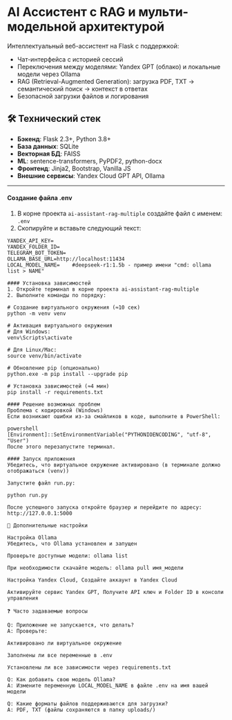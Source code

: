 # AI Ассистент с RAG и мульти-модельной архитектурой

Интеллектуальный веб-ассистент на Flask с поддержкой:
- Чат-интерфейса с историей сессий
- Переключения между моделями: Yandex GPT (облако) и локальные модели через Ollama
- RAG (Retrieval-Augmented Generation): загрузка PDF, TXT → семантический поиск → контекст в ответах
- Безопасной загрузки файлов и логирования

## 🛠 Технический стек
- **Бэкенд**: Flask 2.3+, Python 3.8+
- **База данных**: SQLite
- **Векторная БД**: FAISS
- **ML**: sentence-transformers, PyPDF2, python-docx
- **Фронтенд**: Jinja2, Bootstrap, Vanilla JS
- **Внешние сервисы**: Yandex Cloud GPT API, Ollama

---
#### Создание файла .env
1. В корне проекта `ai-assistant-rag-multiple` создайте файл с именем: `.env`
2. Скопируйте и вставьте следующий текст:

```env
YANDEX_API_KEY=
YANDEX_FOLDER_ID=
TELEGRAM_BOT_TOKEN=
OLLAMA_BASE_URL=http://localhost:11434
LOCAL_MODEL_NAME=    #deepseek-r1:1.5b - пример имени "cmd: ollama list > NAME"

#### Установка зависимостей
1. Откройте терминал в корне проекта ai-assistant-rag-multiple
2. Выполните команды по порядку:

# Создание виртуального окружения (≈10 сек)
python -m venv venv

# Активация виртуального окружения
# Для Windows:
venv\Scripts\activate

# Для Linux/Mac:
source venv/bin/activate

# Обновление pip (опционально)
python.exe -m pip install --upgrade pip

# Установка зависимостей (≈4 мин)
pip install -r requirements.txt

#### Решение возможных проблем
Проблема с кодировкой (Windows)
Если возникают ошибки из-за смайликов в коде, выполните в PowerShell:

powershell
[Environment]::SetEnvironmentVariable("PYTHONIOENCODING", "utf-8", "User")
После этого перезапустите терминал.

#### Запуск приложения
Убедитесь, что виртуальное окружение активировано (в терминале должно отображаться (venv))

Запустите файл run.py:

python run.py

После успешного запуска откройте браузер и перейдите по адресу: http://127.0.0.1:5000

🔧 Дополнительные настройки

Настройка Ollama
Убедитесь, что Ollama установлен и запущен

Проверьте доступные модели: ollama list

При необходимости скачайте модель: ollama pull имя_модели

Настройка Yandex Cloud, Создайте аккаунт в Yandex Cloud

Активируйте сервис Yandex GPT, Получите API ключ и Folder ID в консоли управления

❓ Часто задаваемые вопросы

Q: Приложение не запускается, что делать?
A: Проверьте:

Активировано ли виртуальное окружение

Заполнены ли все переменные в .env

Установлены ли все зависимости через requirements.txt

Q: Как добавить свою модель Ollama?
A: Измените переменную LOCAL_MODEL_NAME в файле .env на имя вашей модели

Q: Какие форматы файлов поддерживаются для загрузки?
A: PDF, TXT (файлы сохраняются в папку uploads/)
